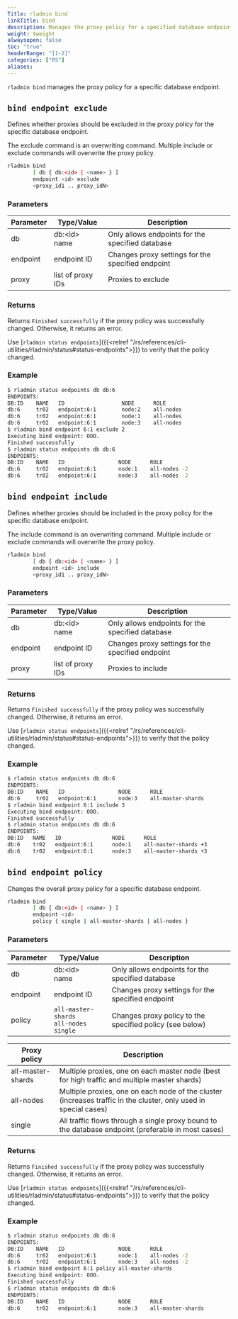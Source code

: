 ```yaml
---
Title: rladmin bind
linkTitle: bind
description: Manages the proxy policy for a specified database endpoint.
weight: $weight
alwaysopen: false
toc: "true"
headerRange: "[1-2]"
categories: ["RS"]
aliases:
---
```


`rladmin bind` manages the proxy policy for a specific database endpoint.

## `bind endpoint exclude`

Defines whether proxies should be excluded in the proxy policy for the specific database endpoint.

The exclude command is an overwriting command. Multiple include or exclude commands will overwrite the proxy policy.

```sh
rladmin bind
        [ db { db:<id> | <name> } ]
        endpoint <id> exclude
        <proxy_id1 .. proxy_idN>
```

### Parameters

| Parameter | Type/Value                     | Description                                                                                   |
|-----------|--------------------------------|-----------------------------------------------------------------------------------------------|
| db        | db:\<id\><br /> name           | Only allows endpoints for the specified database                                               |
| endpoint  | endpoint ID                    | Changes proxy settings for the specified endpoint                              |
| proxy     | list of proxy IDs          | Proxies to exclude                                                           |

### Returns

Returns `Finished successfully` if the proxy policy was successfully changed. Otherwise, it returns an error.

Use [`rladmin status endpoints`]({{<relref "/rs/references/cli-utilities/rladmin/status#status-endpoints">}}) to verify that the policy changed.

### Example

``` sh
$ rladmin status endpoints db db:6
ENDPOINTS:
DB:ID    NAME   ID                  NODE      ROLE                      SSL
db:6     tr02   endpoint:6:1        node:2    all-nodes                 No
db:6     tr02   endpoint:6:1        node:1    all-nodes                 No
db:6     tr02   endpoint:6:1        node:3    all-nodes                 No
$ rladmin bind endpoint 6:1 exclude 2
Executing bind endpoint: OOO.
Finished successfully
$ rladmin status endpoints db db:6
ENDPOINTS:
DB:ID    NAME   ID                 NODE      ROLE                       SSL
db:6     tr02   endpoint:6:1       node:1    all-nodes -2               No
db:6     tr02   endpoint:6:1       node:3    all-nodes -2               No
```

## `bind endpoint include`

Defines whether proxies should be included in the proxy policy for the specific database endpoint.

The include command is an overwriting command. Multiple include or exclude commands will overwrite the proxy policy.

```sh
rladmin bind
        [ db { db:<id> | <name> } ]
        endpoint <id> include
        <proxy_id1 .. proxy_idN>
```

### Parameters

| Parameter | Type/Value                     | Description                                                                                   |
|-----------|--------------------------------|-----------------------------------------------------------------------------------------------|
| db        | db:\<id\><br /> name           | Only allows endpoints for the specified database                                               |
| endpoint  | endpoint ID                    | Changes proxy settings for the specified endpoint                              |
| proxy     | list of proxy IDs          | Proxies to include                                                           |

### Returns

Returns `Finished successfully` if the proxy policy was successfully changed. Otherwise, it returns an error.

Use [`rladmin status endpoints`]({{<relref "/rs/references/cli-utilities/rladmin/status#status-endpoints">}}) to verify that the policy changed.

### Example

``` sh
$ rladmin status endpoints db db:6
ENDPOINTS:
DB:ID    NAME   ID                 NODE      ROLE                       SSL
db:6     tr02   endpoint:6:1       node:3    all-master-shards          No
$ rladmin bind endpoint 6:1 include 3
Executing bind endpoint: OOO.
Finished successfully
$ rladmin status endpoints db db:6
ENDPOINTS:
DB:ID   NAME   ID                NODE      ROLE                          SSL
db:6    tr02   endpoint:6:1      node:1    all-master-shards +3          No
db:6    tr02   endpoint:6:1      node:3    all-master-shards +3          No
```

## `bind endpoint policy`

Changes the overall proxy policy for a specific database endpoint.

```sh
rladmin bind
        [ db { db:<id> | <name> } ]
        endpoint <id>
        policy { single | all-master-shards | all-nodes }
```

### Parameters

| Parameter | Type/Value                     | Description                                                                                   |
|-----------|--------------------------------|-----------------------------------------------------------------------------------------------|
| db        | db:\<id\><br /> name           | Only allows endpoints for the specified database                                               |
| endpoint  | endpoint ID                    | Changes proxy settings for the specified endpoint                              |
| policy    | `all-master-shards`<br /> `all-nodes`<br /> `single` | Changes proxy policy to the specified policy (see below) |


| Proxy policy | Description |
| - | - |
| all-master-shards | Multiple proxies, one on each master node (best for high traffic and multiple master shards)                     |
| all-nodes | Multiple proxies, one on each node of the cluster (increases traffic in the cluster, only used in special cases) |
| single | All traffic flows through a single proxy bound to the database endpoint (preferable in most cases)               |

### Returns

Returns `Finished successfully` if the proxy policy was successfully changed. Otherwise, it returns an error.

Use [`rladmin status endpoints`]({{<relref "/rs/references/cli-utilities/rladmin/status#status-endpoints">}}) to verify that the policy changed.

### Example

``` sh
$ rladmin status endpoints db db:6
ENDPOINTS:
DB:ID    NAME   ID                 NODE      ROLE                       SSL
db:6     tr02   endpoint:6:1       node:1    all-nodes -2               No
db:6     tr02   endpoint:6:1       node:3    all-nodes -2               No
$ rladmin bind endpoint 6:1 policy all-master-shards
Executing bind endpoint: OOO.
Finished successfully
$ rladmin status endpoints db db:6
ENDPOINTS:
DB:ID    NAME   ID                 NODE      ROLE                       SSL
db:6     tr02   endpoint:6:1       node:3    all-master-shards          No
```
